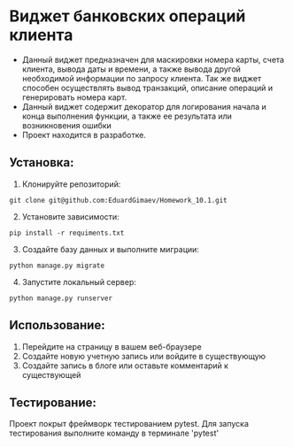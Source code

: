 # Виджет банковских операций клиента

 - Данный виджет предназначен для маскировки номера карты, счета клиента, вывода даты и времени, а также вывода другой
необходимой информации по запросу клиента. Так же виджет способен осуществлять вывод транзакций, описание операций
и генерировать номера карт.
 - Данный виджет содержит декоратор для логирования начала и конца выполнения функции, 
а также ее результата или возникновения ошибки
 - Проект находится в разработке.

## Установка:

1. Клонируйте репозиторий:
```
git clone git@github.com:EduardGimaev/Homework_10.1.git
```
2. Установите зависимости:
```
pip install -r requiments.txt
```
3. Создайте базу данных и выполните миграции:
```
python manage.py migrate
```
4. Запустите локальный сервер:
```
python manage.py runserver
```

## Использование:
1. Перейдите на страницу в вашем веб-браузере
2. Создайте новую учетную запись или войдите в существующую
3. Создайте запись в блоге или оставьте комментарий к существующей

## Тестирование:
Проект покрыт фреймворк тестированием pytest.
Для запуска тестирования выполните команду в терминале 'pytest'
